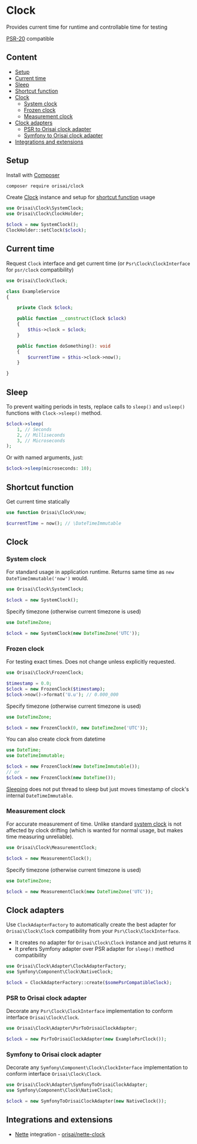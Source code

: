# Clock

Provides current time for runtime and controllable time for testing

[PSR-20](https://www.php-fig.org/psr/psr-20/) compatible

## Content

- [Setup](#setup)
- [Current time](#current-time)
- [Sleep](#sleep)
- [Shortcut function](#shortcut-function)
- [Clock](#clock-1)
	- [System clock](#system-clock)
	- [Frozen clock](#frozen-clock)
	- [Measurement clock](#measurement-clock)
- [Clock adapters](#clock-adapters)
	- [PSR to Orisai clock adapter](#psr-to-orisai-clock-adapter)
	- [Symfony to Orisai clock adapter](#symfony-to-orisai-clock-adapter)
- [Integrations and extensions](#integrations-and-extensions)

## Setup

Install with [Composer](https://getcomposer.org)

```sh
composer require orisai/clock
```

Create [Clock](#clock-usage) instance and setup for [shortcut function](#shortcut-function) usage

```php
use Orisai\Clock\SystemClock;
use Orisai\Clock\ClockHolder;

$clock = new SystemClock();
ClockHolder::setClock($clock);
```

## Current time

Request `Clock` interface and get current time (or `Psr\Clock\ClockInterface` for `psr/clock` compatibility)

```php
use Orisai\Clock\Clock;

class ExampleService
{

	private Clock $clock;

	public function __construct(Clock $clock)
	{
		$this->clock = $clock;
	}

	public function doSomething(): void
	{
		$currentTime = $this->clock->now();
	}

}
```

## Sleep

To prevent waiting periods in tests, replace calls to `sleep()` and `usleep()` functions with `Clock->sleep()` method.

```php
$clock->sleep(
	1, // Seconds
	2, // Milliseconds
	3, // Microseconds
);
```

Or with named arguments, just:

```php
$clock->sleep(microseconds: 10);
```

## Shortcut function

Get current time statically

```php
use function Orisai\Clock\now;

$currentTime = now(); // \DateTimeImmutable
```

## Clock

### System clock

For standard usage in application runtime. Returns same time as `new DateTimeImmutable('now')` would.

```php
use Orisai\Clock\SystemClock;

$clock = new SystemClock();
```

Specify timezone (otherwise current timezone is used)

```php
use DateTimeZone;

$clock = new SystemClock(new DateTimeZone('UTC'));
```

### Frozen clock

For testing exact times. Does not change unless explicitly requested.

```php
use Orisai\Clock\FrozenClock;

$timestamp = 0.0;
$clock = new FrozenClock($timestamp);
$clock->now()->format('U.u'); // 0.000_000
```

Specify timezone (otherwise current timezone is used)

```php
use DateTimeZone;

$clock = new FrozenClock(0, new DateTimeZone('UTC'));
```

You can also create clock from datetime

```php
use DateTime;
use DateTimeImmutable;

$clock = new FrozenClock(new DateTimeImmutable());
// or
$clock = new FrozenClock(new DateTime());
```

[Sleeping](#sleep) does not put thread to sleep but just moves timestamp of clock's internal `DateTimeImmutable`.

### Measurement clock

For accurate measurement of time. Unlike standard [system clock](#system-clock) is not affected by clock drifting
(which is wanted for normal usage, but makes time measuring unreliable).

```php
use Orisai\Clock\MeasurementClock;

$clock = new MeasurementClock();
```

Specify timezone (otherwise current timezone is used)

```php
use DateTimeZone;

$clock = new MeasurementClock(new DateTimeZone('UTC'));
```

## Clock adapters

Use `ClockAdapterFactory` to automatically create the best adapter for `Orisai\Clock\Clock` compatibility from
your `Psr\Clock\ClockInterface`.

- It creates no adapter for `Orisai\Clock\Clock` instance and just returns it
- It prefers Symfony adapter over PSR adapter for `sleep()` method compatibility

```php
use Orisai\Clock\Adapter\ClockAdapterFactory;
use Symfony\Component\Clock\NativeClock;

$clock = ClockAdapterFactory::create($somePsrCompatibleClock);
```

### PSR to Orisai clock adapter

Decorate any `Psr\Clock\ClockInterface` implementation to conform interface `Orisai\Clock\Clock`.

```php
use Orisai\Clock\Adapter\PsrToOrisaiClockAdapter;

$clock = new PsrToOrisaiClockAdapter(new ExamplePsrClock());
```

### Symfony to Orisai clock adapter

Decorate any `Symfony\Component\Clock\ClockInterface` implementation to conform interface `Orisai\Clock\Clock`.

```php
use Orisai\Clock\Adapter\SymfonyToOrisaiClockAdapter;
use Symfony\Component\Clock\NativeClock;

$clock = new SymfonyToOrisaiClockAdapter(new NativeClock());
```

## Integrations and extensions

- [Nette](https://github.com/nette) integration - [orisai/nette-clock](https://github.com/orisai/nette-clock)
